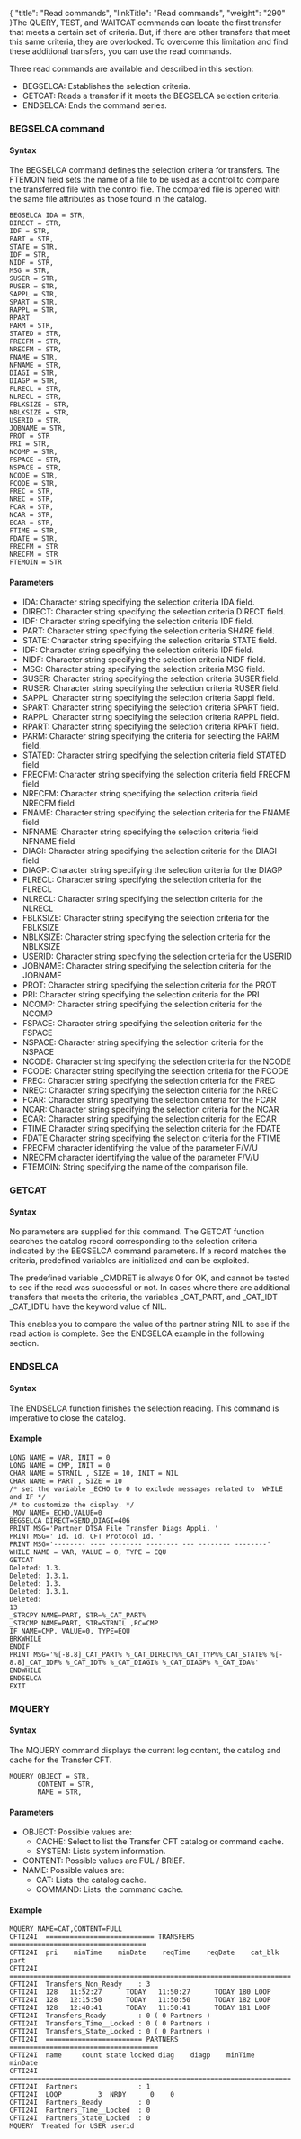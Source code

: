 {
    "title": "Read commands",
    "linkTitle": "Read commands",
    "weight": "290"
}The QUERY, TEST, and WAITCAT commands can locate the first transfer that meets a certain set of criteria. But, if there are other transfers that meet this same criteria, they are overlooked. To overcome this limitation and find these additional transfers, you can use the read commands.

Three read commands are available and described in this section:

-   BEGSELCA: Establishes the selection criteria.
-   GETCAT: Reads a transfer if it meets the BEGSELCA selection criteria.
-   ENDSELCA: Ends the command series.

### BEGSELCA command

#### Syntax

The BEGSELCA command defines the selection criteria for transfers. The FTEMOIN field sets the name of a file to be used as a control to compare the transferred file with the control file. The compared file is opened with the same file attributes as those found in the catalog.



    BEGSELCA IDA = STR,
    DIRECT = STR,
    IDF = STR,
    PART = STR,
    STATE = STR,
    IDF = STR,
    NIDF = STR,
    MSG = STR,
    SUSER = STR,
    RUSER = STR,
    SAPPL = STR,
    SPART = STR,
    RAPPL = STR,
    RPART
    PARM = STR,
    STATED = STR,
    FRECFM = STR,
    NRECFM = STR,
    FNAME = STR,
    NFNAME = STR,
    DIAGI = STR,
    DIAGP = STR,
    FLRECL = STR,
    NLRECL = STR,
    FBLKSIZE = STR,
    NBLKSIZE = STR,
    USERID = STR,
    JOBNAME = STR,
    PROT = STR
    PRI = STR,
    NCOMP = STR,
    FSPACE = STR,
    NSPACE = STR,
    NCODE = STR,
    FCODE = STR,
    FREC = STR,
    NREC = STR,
    FCAR = STR,
    NCAR = STR,
    ECAR = STR,
    FTIME = STR,
    FDATE = STR,
    FRECFM = STR
    NRECFM = STR
    FTEMOIN = STR

#### Parameters

-   IDA: Character string specifying the selection criteria IDA field.
-   DIRECT: Character string specifying the selection criteria DIRECT field.
-   IDF: Character string specifying the selection criteria IDF field.
-   PART: Character string specifying the selection criteria SHARE field.
-   STATE: Character string specifying the selection criteria STATE field.
-   IDF: Character string specifying the selection criteria IDF field.
-   NIDF: Character string specifying the selection criteria NIDF field.
-   MSG: Character string specifying the selection criteria MSG field.
-   SUSER: Character string specifying the selection criteria SUSER field.
-   RUSER: Character string specifying the selection criteria RUSER field.
-   SAPPL: Character string specifying the selection criteria Sappl field.
-   SPART: Character string specifying the selection criteria SPART field.
-   RAPPL: Character string specifying the selection criteria RAPPL field.
-   RPART: Character string specifying the selection criteria RPART field.
-   PARM: Character string specifying the criteria for selecting the PARM field.
-   STATED: Character string specifying the selection criteria field STATED field
-   FRECFM: Character string specifying the selection criteria field FRECFM field
-   NRECFM: Character string specifying the selection criteria field NRECFM field
-   FNAME: Character string specifying the selection criteria for the FNAME field
-   NFNAME: Character string specifying the selection criteria field NFNAME field
-   DIAGI: Character string specifying the selection criteria for the DIAGI field
-   DIAGP: Character string specifying the selection criteria for the DIAGP
-   FLRECL: Character string specifying the selection criteria for the FLRECL
-   NLRECL: Character string specifying the selection criteria for the NLRECL
-   FBLKSIZE: Character string specifying the selection criteria for the FBLKSIZE
-   NBLKSIZE: Character string specifying the selection criteria for the NBLKSIZE
-   USERID: Character string specifying the selection criteria for the USERID
-   JOBNAME: Character string specifying the selection criteria for the JOBNAME
-   PROT: Character string specifying the selection criteria for the PROT
-   PRI: Character string specifying the selection criteria for the PRI
-   NCOMP: Character string specifying the selection criteria for the NCOMP
-   FSPACE: Character string specifying the selection criteria for the FSPACE
-   NSPACE: Character string specifying the selection criteria for the NSPACE
-   NCODE: Character string specifying the selection criteria for the NCODE
-   FCODE: Character string specifying the selection criteria for the FCODE
-   FREC: Character string specifying the selection criteria for the FREC
-   NREC: Character string specifying the selection criteria for the NREC
-   FCAR: Character string specifying the selection criteria for the FCAR
-   NCAR: Character string specifying the selection criteria for the NCAR
-   ECAR: Character string specifying the selection criteria for the ECAR
-   FTIME Character string specifying the selection criteria for the FDATE
-   FDATE Character string specifying the selection criteria for the FTIME
-   FRECFM character identifying the value of the parameter F/V/U
-   NRECFM character identifying the value of the parameter F/V/U
-   FTEMOIN: String specifying the name of the comparison file.

### GETCAT

#### Syntax

No parameters are supplied for this command. The GETCAT function searches the catalog record corresponding to the selection criteria indicated by the BEGSELCA command parameters. If a record matches the criteria, predefined variables are initialized and can be exploited.

The predefined variable \_CMDRET is always 0 for OK, and cannot be tested to see if the read was successful or not. In cases where there are additional transfers that meets the criteria, the variables \_CAT\_PART, and \_CAT\_IDT \_CAT\_IDTU have the keyword value of NIL.

This enables you to compare the value of the partner string NIL to see if the read action is complete. See the ENDSELCA example in the following section.

### ENDSELCA

#### Syntax

The ENDSELCA function finishes the selection reading. This command is imperative to close the catalog.

#### Example



    LONG NAME = VAR, INIT = 0
    LONG NAME = CMP, INIT = 0
    CHAR NAME = STRNIL , SIZE = 10, INIT = NIL
    CHAR NAME = PART , SIZE = 10
    /* set the variable _ECHO to 0 to exclude messages related to  WHILE and IF */
    /* to customize the display. */
    _MOV NAME=_ECHO,VALUE=0
    BEGSELCA DIRECT=SEND,DIAGI=406
    PRINT MSG='Partner DTSA File Transfer Diags Appli. '
    PRINT MSG=' Id. Id. CFT Protocol Id. '
    PRINT MSG='-------- ---- -------- -------- --- -------- --------'
    WHILE NAME = VAR, VALUE = 0, TYPE = EQU
    GETCAT
    Deleted: 1.3.
    Deleted: 1.3.1.
    Deleted: 1.3.
    Deleted: 1.3.1.
    Deleted:
    13
    _STRCPY NAME=PART, STR=%_CAT_PART%
    _STRCMP NAME=PART, STR=STRNIL ,RC=CMP
    IF NAME=CMP, VALUE=0, TYPE=EQU
    BRKWHILE
    ENDIF
    PRINT MSG='%[-8.8]_CAT_PART% %_CAT_DIRECT%%_CAT_TYP%%_CAT_STATE% %[-
    8.8]_CAT_IDF% %_CAT_IDT% %_CAT_DIAGI% %_CAT_DIAGP% %_CAT_IDA%'
    ENDWHILE
    ENDSELCA
    EXIT

### MQUERY

#### Syntax

The MQUERY command displays the current log content, the catalog and cache for the Transfer CFT.



    MQUERY OBJECT = STR,
           CONTENT = STR,
           NAME = STR,

#### Parameters

-   OBJECT: Possible values ​​are:
    -   CACHE: Select to list the <span class="mc-variable axway_variables.Component_Short_Name variable">Transfer CFT</span> catalog or command cache.
    -   SYSTEM: Lists system information.
-   CONTENT: Possible values ​​are FUL / BRIEF.
-   NAME: Possible values ​​are:
    -   CAT: Lists  the catalog cache.
    -   COMMAND: Lists  the command cache.

#### Example



    MQUERY NAME=CAT,CONTENT=FULL
    CFTI24I  =========================== TRANSFERS ==================================
    CFTI24I  pri    minTime    minDate    reqTime    reqDate    cat_blk part
    CFTI24I  ======================================================================
    CFTI24I  Transfers_Non_Ready    : 3
    CFTI24I  128   11:52:27      TODAY   11:50:27      TODAY 180 LOOP
    CFTI24I  128   12:15:50      TODAY   11:50:50      TODAY 182 LOOP
    CFTI24I  128   12:40:41      TODAY   11:50:41      TODAY 181 LOOP
    CFTI24I  Transfers_Ready        : 0 ( 0 Partners )
    CFTI24I  Transfers_Time__Locked : 0 ( 0 Partners )
    CFTI24I  Transfers_State_Locked : 0 ( 0 Partners )
    CFTI24I  ======================== PARTNERS =====================================
    CFTI24I  name     count state locked diag    diagp    minTime    minDate
    CFTI24I  ======================================================================
    CFTI24I  Partners               : 1
    CFTI24I  LOOP         3  NRDY      0    0
    CFTI24I  Partners_Ready         : 0
    CFTI24I  Partners_Time__Locked  : 0
    CFTI24I  Partners_State_Locked  : 0
    MQUERY  Treated for USER userid
